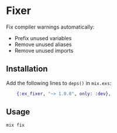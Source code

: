 # Fixer

Fix compiler warnings automatically:

* Prefix unused variables
* Remove unused aliases
* Remove unused imports

## Installation

Add the following lines to `deps()` in `mix.exs`:

```elixir
    {:ex_fixer, "~> 1.0.0", only: :dev},
```

## Usage

```
mix fix
```

